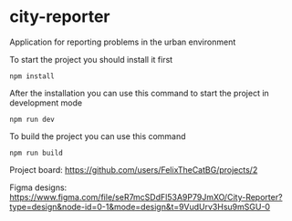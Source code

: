 # city-reporter
Application for reporting problems in the urban environment

To start the project you should install it first
```
npm install
```

After the installation you can use this command to start the project in development mode
```
npm run dev
```

To build the project you can use this command
```
npm run build
```
Project board: https://github.com/users/FelixTheCatBG/projects/2


Figma designs: https://www.figma.com/file/seR7mcSDdFl53A9P79JmXO/City-Reporter?type=design&node-id=0-1&mode=design&t=9VudUrv3Hsu9mSGU-0
